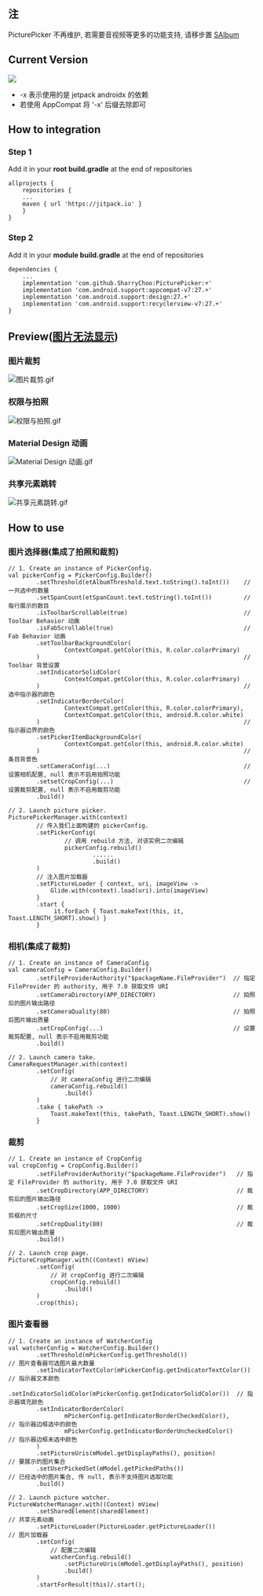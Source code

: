 ## 注
PicturePicker 不再维护, 若需要音视频等更多的功能支持, 请移步置 [SAlbum](https://github.com/SharryChoo/SAlbum)

## Current Version 
[![](https://jitpack.io/v/FrankChoo/PicturePicker.svg)](https://jitpack.io/#FrankChoo/PicturePicker)
- -x 表示使用的是 jetpack androidx 的依赖
- 若使用 AppCompat 将 '-x' 后缀去除即可

## How to integration
### Step 1
Add it in your **root build.gradle** at the end of repositories
```
allprojects {
    repositories {
	...
	maven { url 'https://jitpack.io' }
    }
}
```

### Step 2
Add it in your **module build.gradle** at the end of repositories
```
dependencies {
    ...
    implementation 'com.github.SharryChoo:PicturePicker:+'
    implementation 'com.android.support:appcompat-v7:27.+'
    implementation 'com.android.support:design:27.+'
    implementation 'com.android.support:recyclerview-v7:27.+'
}
```

## Preview([图片无法显示](http://note.youdao.com/noteshare?id=ee9a0d7909afc4e66b6dda57df10eda6&sub=125F838B572242DBA6B85FE66D89F77C))
### 图片裁剪
![图片裁剪.gif](https://user-gold-cdn.xitu.io/2018/8/6/1650cff2ccf5f4fa?w=282&h=500&f=gif&s=4452628)

### 权限与拍照
![权限与拍照.gif](https://user-gold-cdn.xitu.io/2018/8/6/1650cff2cfcacddc?w=282&h=500&f=gif&s=3251641)

### Material Design 动画
![Material Design 动画.gif](https://user-gold-cdn.xitu.io/2018/8/6/1650cff2cfd00353?w=282&h=500&f=gif&s=3963525)

### 共享元素跳转
![共享元素跳转.gif](https://user-gold-cdn.xitu.io/2018/8/6/1650cff2d58d7b01?w=282&h=500&f=gif&s=4602043)

## How to use
### 图片选择器(集成了拍照和裁剪)
```
// 1. Create an instance of PickerConfig.
val pickerConfig = PickerConfig.Builder()
        .setThreshold(etAlbumThreshold.text.toString().toInt())    // 一共选中的数量
        .setSpanCount(etSpanCount.text.toString().toInt())         // 每行展示的数目
        .isToolbarScrollable(true)                                 // Toolbar Behavior 动画
        .isFabScrollable(true)                                     // Fab Behavior 动画
        .setToolbarBackgroundColor( 
                ContextCompat.getColor(this, R.color.colorPrimary)
        )                                                          // Toolbar 背景设置
        .setIndicatorSolidColor(
                ContextCompat.getColor(this, R.color.colorPrimary)
        )                                                          // 选中指示器的颜色
        .setIndicatorBorderColor(
                ContextCompat.getColor(this, R.color.colorPrimary),
                ContextCompat.getColor(this, android.R.color.white)
        )                                                          // 指示器边界的颜色
        .setPickerItemBackgroundColor(
                ContextCompat.getColor(this, android.R.color.white)
        )                                                          // 条目背景色
        .setCameraConfig(...)                                      // 设置相机配置, null 表示不启用拍照功能
        .setsetCropConfig(...)                                     // 设置裁剪配置, null 表示不启用裁剪功能
        .build()
        
// 2. Launch picture picker.
PicturePickerManager.with(context)
        // 传入我们上面构建的 pickerConfig.
        .setPickerConfig(
                // 调用 rebuild 方法, 对该实例二次编辑
                pickerConfig.rebuild()
                        ......
                        .build()
        )
        // 注入图片加载器
        .setPictureLoader { context, uri, imageView ->   
            Glide.with(context).load(uri).into(imageView)
        }
        .start { 
             it.forEach { Toast.makeText(this, it, Toast.LENGTH_SHORT).show() }
        }
```
### 相机(集成了裁剪)
```
// 1. Create an instance of CameraConfig
val cameraConfig = CameraConfig.Builder()
        .setFileProviderAuthority("$packageName.FileProvider")  // 指定 FileProvider 的 authority, 用于 7.0 获取文件 URI
        .setCameraDirectory(APP_DIRECTORY)                      // 拍照后的图片输出路径
        .setCameraQuality(80)                                   // 拍照后图片输出质量
        .setCropConfig(...)                                     // 设置裁剪配置, null 表示不启用裁剪功能
        .build()

// 2. Launch camera take.
CameraRequestManager.with(context)
        .setConfig(
            // 对 cameraConfig 进行二次编辑
            cameraConfig.rebuild()
                .build()
        )
        .take { takePath ->
            Toast.makeText(this, takePath, Toast.LENGTH_SHORT).show()
        }
```  
### 裁剪
```
// 1. Create an instance of CropConfig
val cropConfig = CropConfig.Builder()
        .setFileProviderAuthority("$packageName.FileProvider")   // 指定 FileProvider 的 authority, 用于 7.0 获取文件 URI
        .setCropDirectory(APP_DIRECTORY)                         // 裁剪后的图片输出路径
        .setCropSize(1000, 1000)                                 // 裁剪框的尺寸
        .setCropQuality(80)                                      // 裁剪后图片输出质量
        .build()

// 2. Launch crop page.
PictureCropManager.with((Context) mView)
        .setConfig(
            // 对 cropConfig 进行二次编辑
            cropConfig.rebuild()
                .build()
        )
        .crop(this);
```
### 图片查看器
```
// 1. Create an instance of WatcherConfig
val watcherConfig = WatcherConfig.Builder()
        .setThreshold(mPickerConfig.getThreshold())                      // 图片查看器可选图片最大数量
        .setIndicatorTextColor(mPickerConfig.getIndicatorTextColor())    // 指示器文本颜色
        .setIndicatorSolidColor(mPickerConfig.getIndicatorSolidColor())  // 指示器填充颜色
        .setIndicatorBorderColor(
                mPickerConfig.getIndicatorBorderCheckedColor(),          // 指示器边框选中的颜色
                mPickerConfig.getIndicatorBorderUncheckedColor()         // 指示器边框未选中颜色
        )
        .setPictureUris(mModel.getDisplayPaths(), position)              // 要展示的图片集合
        .setUserPickedSet(mModel.getPickedPaths())                       // 已经选中的图片集合, 传 null, 表示不支持图片选取功能
        .build()

// 2. Launch picture watcher.
PictureWatcherManager.with((Context) mView)
        .setSharedElement(sharedElement)                                 // 共享元素动画
        .setPictureLoader(PictureLoader.getPictureLoader())              // 图片加载器
        .setConfig(
            // 配置二次编辑
            watcherConfig.rebuild()
                .setPictureUris(mModel.getDisplayPaths(), position)
                .build()
        )
        .startForResult(this)/.start();
    
```
